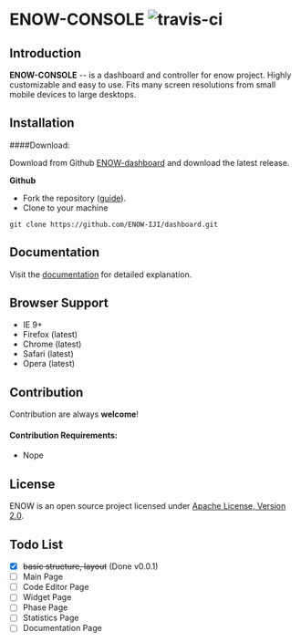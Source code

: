ENOW-CONSOLE ![travis-ci](https://travis-ci.org/ENOW-IJI/ENOW-console.svg?branch=master)
====

Introduction
------------

**ENOW-CONSOLE** -- is a dashboard and controller for enow project. Highly customizable and easy to use. Fits many screen resolutions from small mobile devices to large desktops.



Installation
------------

####Download:

Download from Github [ ENOW-dashboard](https://github.com/ENOW-IJI/dashboard/) and download the latest release.


**Github**

- Fork the repository ([guide](https://help.github.com/articles/fork-a-repo/)).
- Clone to your machine
```
git clone https://github.com/ENOW-IJI/dashboard.git
```

Documentation
-------------
Visit the [documentation](https://idont.have.url) for detailed explanation.

Browser Support
---------------
- IE 9+
- Firefox (latest)
- Chrome (latest)
- Safari (latest)
- Opera (latest)

Contribution
------------
Contribution are always **welcome**!

#### Contribution Requirements:

- Nope


License
-------
ENOW is an open source project licensed under [Apache License, Version 2.0](https://opensource.org/licenses/Apache-2.0).

Todo List
---------
- [x] ~~basic structure, layout~~ (Done v0.0.1)
- [ ] Main Page
- [ ] Code Editor Page
- [ ] Widget Page
- [ ] Phase Page
- [ ] Statistics Page
- [ ] Documentation Page
